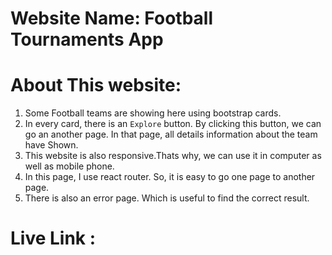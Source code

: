 # Website Name:  Football Tournaments App

# About This website:
1. Some Football teams are showing here using bootstrap cards.
2. In every card, there is an `Explore` button. By clicking this button, we can go an       another page. In that page, all details information about the team have Shown.
3. This website is also responsive.Thats why, we can use it in computer as well as mobile phone.
4. In this page, I use react router. So, it is easy to go one page to another page.
5. There is also an error page. Which is useful to find the correct result.


# Live Link : 
